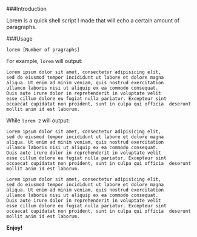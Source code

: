 ###Introduction

Lorem is a quick shell script I made that will echo a certain amount of paragraphs.

###Usage

    lorem [Number of pragraphs]

For example, `lorem` will output:

    Lorem ipsum dolor sit amet, consectetur adipisicing elit, 
    sed do eiusmod tempor incididunt ut labore et dolore magna 
    aliqua. Ut enim ad minim veniam, quis nostrud exercitation 
    ullamco laboris nisi ut aliquip ex ea commodo consequat. 
    Duis aute irure dolor in reprehenderit in voluptate velit 
    esse cillum dolore eu fugiat nulla pariatur. Excepteur sint 	occaecat cupidatat non proident, sunt in culpa qui officia 	deserunt mollit anim id est laborum.
    
While `lorem 2` will output:

    Lorem ipsum dolor sit amet, consectetur adipisicing elit, 
    sed do eiusmod tempor incididunt ut labore et dolore magna 
    aliqua. Ut enim ad minim veniam, quis nostrud exercitation 
    ullamco laboris nisi ut aliquip ex ea commodo consequat. 
    Duis aute irure dolor in reprehenderit in voluptate velit 
    esse cillum dolore eu fugiat nulla pariatur. Excepteur sint 	occaecat cupidatat non proident, sunt in culpa qui officia 	deserunt mollit anim id est laborum.
    
    Lorem ipsum dolor sit amet, consectetur adipisicing elit, 
    sed do eiusmod tempor incididunt ut labore et dolore magna 
    aliqua. Ut enim ad minim veniam, quis nostrud exercitation 
    ullamco laboris nisi ut aliquip ex ea commodo consequat. 
    Duis aute irure dolor in reprehenderit in voluptate velit 
    esse cillum dolore eu fugiat nulla pariatur. Excepteur sint 	occaecat cupidatat non proident, sunt in culpa qui officia 	deserunt mollit anim id est laborum.

**Enjoy!**